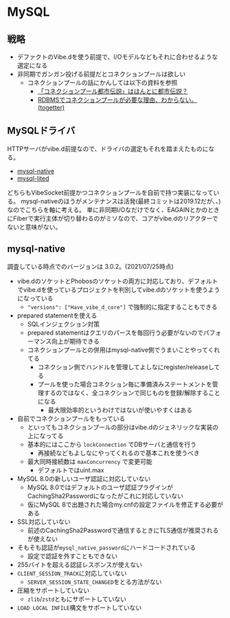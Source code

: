 # MySQL

## 戦略

- デファクトのVibe.dを使う前提で、I/Oモデルなどもそれに合わせるような選定になる
- 非同期でガンガン投げる前提だとコネクションプールは欲しい
  - コネクションプールの話にかんしては以下の資料を参照
    - [「コネクションプール都市伝説」はほんとに都市伝説？](https://yamaz.hatenablog.com/entry/20060903)
    - [RDBMSでコネクションプールが必要な理由、わからない。(togetter)](https://togetter.com/li/558788)

## MySQLドライバ

HTTPサーバがvibe.d前提なので、ドライバの選定もそれを踏まえたものになる。

- [mysql-native](https://github.com/mysql-d/mysql-native)
- [mysql-lited](https://github.com/eBookingServices/mysql-lited)

どちらもVibeSocket前提かつコネクションプールを自前で持つ実装になっている。
mysql-nativeのほうがメンテナンスは活発(最終コミットは2019.12だが、、)なのでこちらを軸に考える。
単に非同期I/Oなだけでなく、EAGAINとかのときにFiberで実行主体が切り替わるのがミソなので、コアがvibe.dのリアクターでないと意味がない。

## mysql-native

調査している時点でのバージョンは 3.0.2。(2021/07/25時点)

- vibe.dのソケットとPhobosのソケットの両方に対応しており、デフォルトでvibe.dを使っているプロジェクトを判別してvibe.dのソケットを使うようになっている
  - `"versions": ["Have_vibe_d_core"]` で強制的に指定することもできる
- prepared statementを使える
  - SQLインジェクション対策
  - prepared statementはクエリのパースを毎回行う必要がないのでパフォーマンス向上が期待できる
  - コネクションプールとの併用はmysql-native側でうまいことやってくれてる
    - コネクション側でハンドルを管理してよしなにregister/releaseしてる
    - プールを使った場合コネクション毎に準備済みステートメントを管理するのではなく、全コネクションで同じものを登録/解除することになる
      - 最大限効率的というわけではないが使いやすくはある
- 自前でコネクションプールをもっている
  - といってもコネクションプールの部分はvibe.dのジェネリックな実装の上になってる
  - 基本的にはここから `lockConnection` でDBサーバと通信を行う
    - 再接続などもよしなにやってくれるので基本これを使うべき
  - 最大同時接続数は `maxConcurrency` で変更可能
    - デフォルトではuint.max
- MySQL 8.0の新しいユーザ認証に対応していない
  - MySQL 8.0ではデフォルトのユーザ認証プラグインがCachingSha2Passwordになったがこれに対応していない
  - 仮にMySQL 8で出題された場合my.cnfの設定ファイルを修正する必要がある
- SSL対応していない
  - 前述のCachingSha2Passwordで通信するときにTLS通信が推奨されるが使えない
- そもそも認証が`mysql_native_password`にハードコードされている
  - 設定で認証を外すこともできない
- 255バイトを超える認証レスポンスが使えない
- `CLIENT_SESSION_TRACK`に対応していない
  - `SERVER_SESSION_STATE_CHANGED`をとる方法がない
- 圧縮をサポートしていない
  - `zlib`/`zstd`ともにサポートしていない
- `LOAD LOCAL INFILE`構文をサポートしていない
